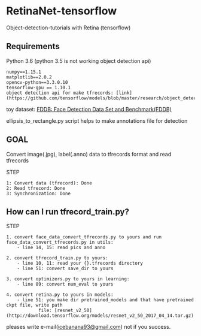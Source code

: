 # RetinaNet-tensorflow
Object-detection-tutorials with Retina (tensorflow)

## Requirements
Python 3.6 (python 3.5 is not working object detection api)
```
numpy==1.15.1
matplotlib==2.0.2
opencv-python==3.3.0.10
tensorflow-gpu == 1.10.1
object detection api for make tfrecords: [link](https://github.com/tensorflow/models/blob/master/research/object_detection/g3doc/installation.md) 

```

toy dataset: [FDDB: Face Detection Data Set and Benchmark(FDDB)](http://vis-www.cs.umass.edu/fddb/)

ellipsis_to_rectangle.py script helps to make annotations file for detection

## GOAL
Convert image(.jpg), label(.anno) data to tfrecords format and read tfrecords

STEP
```
1: Convert data (tfrecord): Done
2: Read tfrecord: Done
3: Synchronization: Done
```
## How can I run tfrecord_train.py?

STEP
```
1. convert face_data_convert_tfrecords.py to yours and run face_data_convert_tfrecords.py in utils:
    - line 14, 15: read pics and anno

2. convert tfrecord_train.py to yours:
    - line 10, 11: read your {}.tfrecords directory
    - line 51: convert save_dir to yours

3. convert optimizers.py to yours in learning:  
    - line 89: convert num_eval to yours  

4. convert retina.py to yours in models:
    - line 51: you make dir pretrained_models and that have pretrained ckpt file, write path
            file: [resnet_v2_50](http://download.tensorflow.org/models/resnet_v2_50_2017_04_14.tar.gz)
```

pleases write e-mail(icebanana93@gmail.com) not if you success.